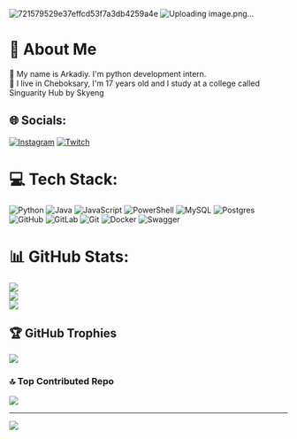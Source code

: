![721579529e37effcd53f7a3db4259a4e](https://github.com/user-attachments/assets/c28fc54f-6587-4587-a38d-11c03847e092)
![Uploading image.png…]()


# 💫 About Me
🔭 My name is Arkadiy. I'm python development intern.<br>👯 I live in Cheboksary, I'm 17 years old and I study at a college called Singuarity Hub by Skyeng<br>


## 🌐 Socials:
[![Instagram](https://img.shields.io/badge/Instagram-%23E4405F.svg?logo=Instagram&logoColor=white)](https://instagram.com/pivipeoffline) [![Twitch](https://img.shields.io/badge/Twitch-%239146FF.svg?logo=Twitch&logoColor=white)](https://twitch.tv/j1nnx) 

# 💻 Tech Stack:
![Python](https://img.shields.io/badge/python-3670A0?style=for-the-badge&logo=python&logoColor=ffdd54) ![Java](https://img.shields.io/badge/java-%23ED8B00.svg?style=for-the-badge&logo=openjdk&logoColor=white) ![JavaScript](https://img.shields.io/badge/javascript-%23323330.svg?style=for-the-badge&logo=javascript&logoColor=%23F7DF1E) ![PowerShell](https://img.shields.io/badge/PowerShell-%235391FE.svg?style=for-the-badge&logo=powershell&logoColor=white) ![MySQL](https://img.shields.io/badge/mysql-4479A1.svg?style=for-the-badge&logo=mysql&logoColor=white) ![Postgres](https://img.shields.io/badge/postgres-%23316192.svg?style=for-the-badge&logo=postgresql&logoColor=white) ![GitHub](https://img.shields.io/badge/github-%23121011.svg?style=for-the-badge&logo=github&logoColor=white) ![GitLab](https://img.shields.io/badge/gitlab-%23181717.svg?style=for-the-badge&logo=gitlab&logoColor=white) ![Git](https://img.shields.io/badge/git-%23F05033.svg?style=for-the-badge&logo=git&logoColor=white) ![Docker](https://img.shields.io/badge/docker-%230db7ed.svg?style=for-the-badge&logo=docker&logoColor=white) ![Swagger](https://img.shields.io/badge/-Swagger-%23Clojure?style=for-the-badge&logo=swagger&logoColor=white)
# 📊 GitHub Stats:
![](https://github-readme-stats.vercel.app/api?username=j1nnx&theme=radical&hide_border=false&include_all_commits=true&count_private=false)<br/>
![](https://github-readme-streak-stats.herokuapp.com/?user=j1nnx&theme=radical&hide_border=false)<br/>
![](https://github-readme-stats.vercel.app/api/top-langs/?username=j1nnx&theme=radical&hide_border=false&include_all_commits=true&count_private=false&layout=compact)

## 🏆 GitHub Trophies
![](https://github-profile-trophy.vercel.app/?username=j1nnx&theme=radical&no-frame=false&no-bg=true&margin-w=4)

### 🔝 Top Contributed Repo
![](https://github-contributor-stats.vercel.app/api?username=j1nnx&limit=5&theme=dark&combine_all_yearly_contributions=true)

---
[![](https://visitcount.itsvg.in/api?id=j1nnx&icon=0&color=0)](https://visitcount.itsvg.in)

<!-- Proudly created with GPRM ( https://gprm.itsvg.in ) -->
